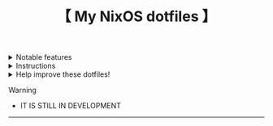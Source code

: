 <div align="center">
    <h1>【 My NixOS dotfiles 】</h1>
    <h3></h3>
</div>

<div align="center"> 

![]()
![]()
![]()
![]() 
</a>

</div>

 <details> 
  <summary>Notable features</summary>
     
  - **Widgets**, AGS Widgets
  - **Animations**, a couple
</details>
<details> 
  <summary>Instructions</summary>
    
   - Automated installation for NixOS:
   ```bash
   bash <(curl -s "")
   ```
   - Manual installation, other distros and more:
     - See the [Wiki]()
     - (_Available in: English. Translations are welcome._)
</details>

<details> 
  <summary>Help improve these dotfiles!</summary>
    
   - If you'd like to suggest fixes or a new widget, feel free to [open an issue](https://github.com/hans-chrstn/.dotfiles/issues/new)
</details>

> [!WARNING]
> - IT IS STILL IN DEVELOPMENT

---

